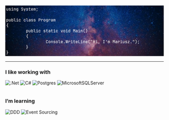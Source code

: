 ![Image Alt text](/milky-way.png)

---
### I like working with

![.Net](https://img.shields.io/badge/.NET-5C2D91?style=for-the-badge&logo=.net&logoColor=white)
![C#](https://img.shields.io/badge/c%23-%23239120.svg?style=for-the-badge&logo=csharp&logoColor=white)
![Postgres](https://img.shields.io/badge/postgres-%23316192.svg?style=for-the-badge&logo=postgresql&logoColor=white)
![MicrosoftSQLServer](https://img.shields.io/badge/Microsoft%20SQL%20Server-CC2927?style=for-the-badge&logo=microsoft%20sql%20server&logoColor=white)

#
### I’m learning

![DDD](https://img.shields.io/badge/DDD-ff9900?style=flat)
![Event Sourcing](https://img.shields.io/badge/Event%20Sourcing-28283e?style=flat)

<br />
